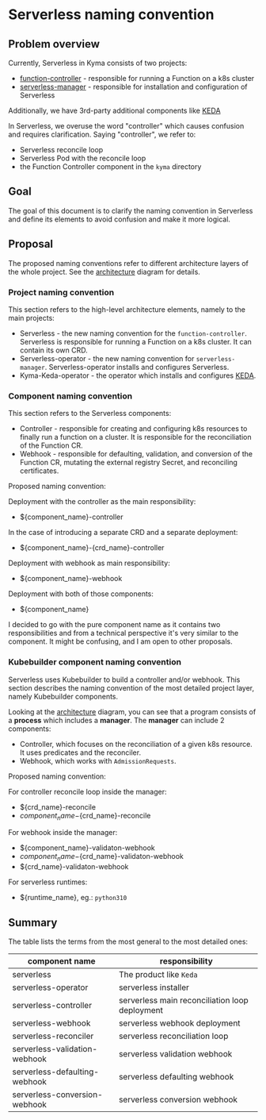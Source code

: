 # Serverless naming convention

## Problem overview

Currently, Serverless in Kyma consists of two projects:

- [function-controller](https://github.com/kyma-project/kyma/tree/main/components/function-controller) -
  responsible for running a Function on a k8s cluster
- [serverless-manager](https://github.com/kyma-project/serverless-manager) - responsible for installation and
  configuration of Serverless

Additionally, we have 3rd-party additional components like [KEDA](https://keda.sh/)

In Serverless, we overuse the word "controller" which causes confusion and requires clarification. Saying "controller", we refer to:

- Serverless reconcile loop
- Serverless Pod with the reconcile loop
- the Function Controller component in the `kyma` directory

## Goal

The goal of this document is to clarify the naming convention in Serverless and define its elements to avoid confusion and make it more logical.

## Proposal

The proposed naming conventions refer to different architecture layers of the whole project. See the [architecture](./assets/kubebuilder-architecture.png) diagram for details.

### Project naming convention

This section refers to the high-level architecture elements, namely to the main projects:

- Serverless - the new naming convention for the `function-controller`. Serverless is responsible for running a Function on a k8s cluster. It can contain its own
  CRD.
- Serverless-operator - the new naming convention for `serverless-manager`. Serverless-operator installs and configures Serverless.
- Kyma-Keda-operator - the operator which installs and configures [KEDA](https://keda.sh/).

### Component naming convention

This section refers to the Serverless components:

- Controller - responsible for creating and configuring k8s resources to finally run a function on a cluster. It is responsible for the reconciliation of the Function CR.
- Webhook - responsible for defaulting, validation, and conversion of the Function CR, mutating the external registry Secret, and reconciling certificates.

Proposed naming convention:

Deployment with the controller as the main responsibility:

- ${component_name}-controller

In the case of introducing a separate CRD and a separate deployment:

- ${component_name}-{crd_name}-controller

Deployment with webhook as main responsibility:

- ${component_name}-webhook

Deployment with both of those components:

- ${component_name}

I decided to go with the pure component name as it contains two responsibilities and from a technical perspective it's very similar to the component.
It might be confusing, and I am open to other proposals.

### Kubebuilder component naming convention

Serverless uses Kubebuilder to build a controller and/or webhook. This section describes the naming convention of the most detailed project layer, namely Kubebuilder components.

Looking at the [architecture](./assets/kubebuilder-architecture.png) diagram, you can see that a program consists of a **process** which includes a **manager**.
The **manager** can include 2 components:

- Controller, which focuses on the reconciliation of a given k8s resource. It uses predicates and the reconciler.
- Webhook, which works with `AdmissionRequests`.

Proposed naming convention:

For controller reconcile loop inside the manager:

- ${crd_name}-reconcile
- ${component_name}-${crd_name}-reconcile

For webhook inside the manager:

- ${component_name}-validaton-webhook
- ${component_name}-${crd_name}-validaton-webhook
- ${crd_name}-validaton-webhook

For serverless runtimes:

- ${runtime_name}, eg.: `python310`

## Summary

The table lists the terms from the most general to the most detailed ones:

| component name                | responsibility                                 |
|-------------------------------|------------------------------------------------|
| serverless                    | The product like `Keda`                        |
| serverless-operator           | serverless installer                           |
| serverless-controller         | serverless main reconciliation loop deployment |
| serverless-webhook            | serverless webhook deployment                  |
| serverless-reconciler         | serverless reconciliation loop                 |
| serverless-validation-webhook | serverless validation webhook                  |
| serverless-defaulting-webhook | serverless defaulting webhook                  |
| serverless-conversion-webhook | serverless conversion webhook                  |